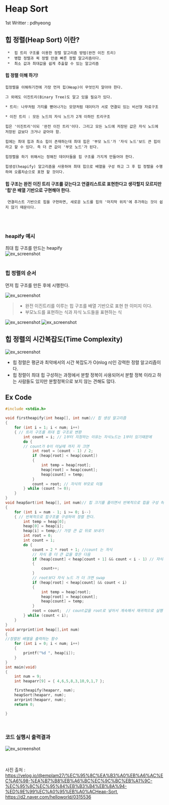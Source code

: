 # Heap Sort
1st Writter : pdhyeong

## 힙 정렬(Heap Sort) 이란?
~~~
 *  힙 트리 구조를 이용한 정렬 알고리즘 방법(완전 이진 트리)
 *  병합 정렬과 퀵 정렬 만큼 빠른 정렬 알고리즘이다.
 *  최소 값과 최대값을 쉽게 추출할 수 있는 알고리즘
~~~

#### 힙 정렬 이해 하기!
~~~
힙정렬을 이해하기전에 가장 먼저 힙(Heap)이 무엇인지 알아야 한다.

그 외에도 이진트리(Binary Tree)도 알고 있을 필요가 있다.

* 트리: 나무처럼 가지를 뻗어나가는 모양처럼 데이터가 서로 연결되 있는 비선형 자료구조

* 이진 트리 : 모든 노드의 자식 노드가 2개 이하인 트리구조

힙은 '이진트리'이되 '완전 이진 트리'이다. 그리고 모든 노드에 저장된 값은 자식 노드에 저장된 값보다 크거나 같아야 함.

힙에는 최대 힙과 최소 힙이 존재하는데 최대 힙은 '부모 노드'가 '자식 노드'보드 큰 힙이라고 할 수 있다. 즉 더 큰 값이 '부모 노드'가 된다.

힙정렬을 하기 위해서는 정해진 데이터들을 힙 구조를 가지게 만들어야 한다.

힙생성(heapify) 알고리즘을 사용하여 최대 힙으로 배열을 구성 하고 그 후 힙 정렬을 수행하여 오름차순으로 표현 할 것이다.
~~~

#### 힙 구조는 완전 이진 트리 구조를 갖는다고 연결리스트로 표현한다고 생각할지 모르지만 '힙'은 배열 기반으로 구현해야 한다.
	 연결리스트 기반으로 힙을 구현하면, 새로운 노드를 힙의 '마지막 위치'에 추가하는 것이 쉽지 않기 때문이다.
<br><br>
### heapify 예시
최대 힙 구조를 만드는 heapify<br>
![ex_screenshot](./img/heapify.png)
<br><br>

### 힙 정렬의 순서
먼저 힙 구조를 만든 후에 시행한다.<br>

![ex_screenshot](./img/heaparr.png)
> *  완전 이진트리를 이루는 힙 구조를 배열 기반으로 표현 한 이미지 이다.<br>
> *  부모노드를 표현하는 식과 자식 노드들을 표현하는 식

![ex_screenshot](./img/sort1.png)
![ex_screenshot](./img/sort4.png)
<br>

## 힙 정렬의 시간복잡도(Time Complexity)
![ex_screenshot](./img/timeComplexity1.jpg)
* 힙 정렬은 평균과 최악에서의 시간 복잡도가 O(nlog n)인 강력한 정렬 알고리즘이다.
* 힙 정렬이 최대 힙 구성하는 과정에서 분할 정복이 사용되어서 분할 정복 이라고 하는 사람들도 있지만 분할정복으로 보지 않는 견해도 많다.




## Ex Code
```C
#include <stdio.h>

void firstheapify(int heap[], int num)// 힙 생성 알고리즘 
{
	for (int i = 1; i < num; i++)
	{ // 트리 구조를 최대 힙 구조로 변환
		int count = i; // 1부터 지정하는 이유는 자식노드는 1부터 있기때문에
		do {
		// count가 0이 아닐때 까지 자 크면 
			int root = (count - 1) / 2;
			if (heap[root] < heap[count])
			{
				int temp = heap[root];
				heap[root] = heap[count];
				heap[count] = temp;
			}
			count = root; // 자식의 부모로 이동
		} while (count != 0);
	}
}
void heapSort(int heap[], int num)// 힙 크기를 줄이면서 반복적으로 힙을 구성 하여 정렬하는 함수
{
	for (int i = num - 1; i >= 0; i--)
	{ // 반복적으로 힙구조를 구성하여 정렬 한다.
		int temp = heap[0];
		heap[0] = heap[i];
		heap[i] = temp;// 가장 큰 값 뒤로 보내기
		int root = 0;
		int count = 1;
		do {
			count = 2 * root + 1; //count 는 자식
			// 자식 중 더 큰 값을 찾은 다음
			if (heap[count] < heap[count + 1] && count < i - 1) // 자식끼리 비교해 범위를 벗어나지 않게 큰 자식 count에 담기
			{
				count++; 
			}
			// root보다 자식 노드 가 더 크면 swap
			if (heap[root] < heap[count] && count < i)
			{
				int temp = heap[root];
				heap[root] = heap[count];
				heap[count] = temp;
			}
			root = count;  // count값을 root로 넣어서 계속해서 재귀적으로 실행
		} while (count < i);
	}
}
void arrprint(int heap[],int num)
{ 
//정렬된 배열을 출력하는 함수
	for (int i = 0; i < num; i++)
	{
		printf("%d ", heap[i]);
	}
}
int main(void)
{
	int num = 9;
	int heaparr[9] = { 4,6,5,8,3,10,9,1,7 };

	firstheapify(heaparr, num);
	heapSort(heaparr, num);
	arrprint(heaparr, num);
	return 0;

}
```
<br>

### 코드 실행시 출력결과
![ex_screenshot](./img/output.png)



<br><br>
사진 출처 : https://velog.io/@emplam27/%EC%95%8C%EA%B3%A0%EB%A6%AC%EC%A6%98-%EA%B7%B8%EB%A6%BC%EC%9C%BC%EB%A1%9C-%EC%95%8C%EC%95%84%EB%B3%B4%EB%8A%94-%ED%9E%99%EC%A0%95%EB%A0%ACHeap-Sort,
https://d2.naver.com/helloworld/0315536
